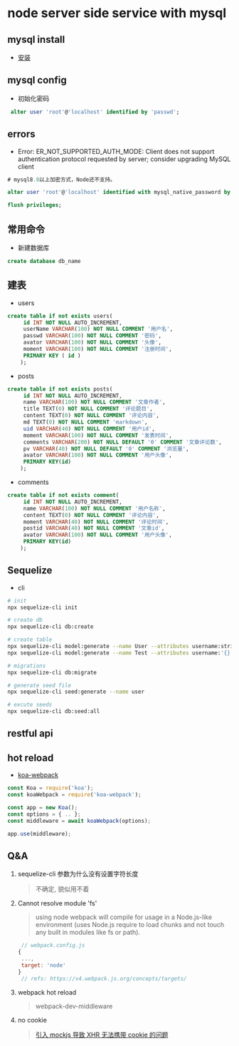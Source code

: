 # node server side service with mysql

## mysql install

- [安装](https://www.cnblogs.com/Lemon-ZYJ/p/11275012.html)

## mysql config

- 初始化密码

```sql
 alter user 'root'@'localhost' identified by 'passwd';
```

## errors

- Error: ER_NOT_SUPPORTED_AUTH_MODE: Client does not support authentication protocol requested by server; consider upgrading MySQL client

```sql
# mysql8.0以上加密方式，Node还不支持。

alter user 'root'@'localhost' identified with mysql_native_password by 'passwd';

flush privileges;
```

## 常用命令

- 新建数据库

```sql
create database db_name
```

## 建表

- users

```sql
create table if not exists users(
     id INT NOT NULL AUTO_INCREMENT,
     userName VARCHAR(100) NOT NULL COMMENT '用户名',
     passwd VARCHAR(100) NOT NULL COMMENT '密码',
     avator VARCHAR(100) NOT NULL COMMENT '头像',
     moment VARCHAR(100) NOT NULL COMMENT '注册时间',
     PRIMARY KEY ( id )
    );

```

- posts

```sql
create table if not exists posts(
     id INT NOT NULL AUTO_INCREMENT,
     name VARCHAR(100) NOT NULL COMMENT '文章作者',
     title TEXT(0) NOT NULL COMMENT '评论题目',
     content TEXT(0) NOT NULL COMMENT '评论内容',
     md TEXT(0) NOT NULL COMMENT 'markdown',
     uid VARCHAR(40) NOT NULL COMMENT '用户id',
     moment VARCHAR(100) NOT NULL COMMENT '发表时间',
     comments VARCHAR(200) NOT NULL DEFAULT '0' COMMENT '文章评论数',
     pv VARCHAR(40) NOT NULL DEFAULT '0' COMMENT '浏览量',
     avator VARCHAR(100) NOT NULL COMMENT '用户头像',
     PRIMARY KEY(id)
    );

```

- comments

```sql
create table if not exists comment(
     id INT NOT NULL AUTO_INCREMENT,
     name VARCHAR(100) NOT NULL COMMENT '用户名称',
     content TEXT(0) NOT NULL COMMENT '评论内容',
     moment VARCHAR(40) NOT NULL COMMENT '评论时间',
     postid VARCHAR(40) NOT NULL COMMENT '文章id',
     avator VARCHAR(100) NOT NULL COMMENT '用户头像',
     PRIMARY KEY(id)
    );

```

## Sequelize

- cli

```sh
# init
npx sequelize-cli init

# create db
npx sequelize-cli db:create

# create table
npx sequelize-cli model:generate --name User --attributes username:string,avatar:string,email:string,password:string
npx sequelize-cli model:generate --name Test --attributes username:'{}'

# migrations
npx sequelize-cli db:migrate

# generate seed file
npx sequelize-cli seed:generate --name user

# excute seeds
npx sequelize-cli db:seed:all


```

## restful api

## hot reload

- [koa-webpack](https://github.com/shellscape/koa-webpack)

```js
const Koa = require('koa');
const koaWebpack = require('koa-webpack');

const app = new Koa();
const options = { .. };
const middleware = await koaWebpack(options);

app.use(middleware);

```

## Q&A

1. sequelize-cli 参数为什么没有设置字符长度
   > 不确定, 貌似用不着
2. Cannot resolve module 'fs'

   > using node webpack will compile for usage in a Node.js-like environment (uses Node.js require to load chunks and not touch any built in modules like fs or path).

   ```js
    // webpack.config.js
   {
    ...,
    target: 'node'
   }
    // refs: https://v4.webpack.js.org/concepts/targets/
   ```

3. webpack hot reload

   > webpack-dev-middleware

4. no cookie
   > [引入 mockjs 导致 XHR 无法携带 cookie 的问题](https://www.jianshu.com/p/fe5f775b541d/)
